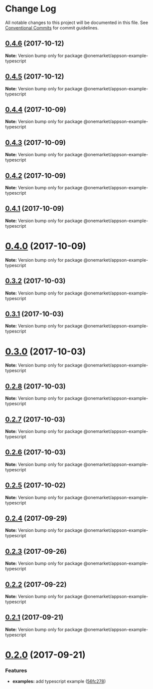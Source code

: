 # Change Log

All notable changes to this project will be documented in this file.
See [Conventional Commits](https://conventionalcommits.org) for commit guidelines.

<a name="0.4.6"></a>
## [0.4.6](https://github.com/one-market/appson/compare/v0.4.5...v0.4.6) (2017-10-12)




**Note:** Version bump only for package @onemarket/appson-example-typescript

<a name="0.4.5"></a>
## [0.4.5](https://github.com/one-market/appson/compare/v0.4.4...v0.4.5) (2017-10-12)




**Note:** Version bump only for package @onemarket/appson-example-typescript

<a name="0.4.4"></a>
## [0.4.4](https://github.com/one-market/appson/compare/v0.4.3...v0.4.4) (2017-10-09)




**Note:** Version bump only for package @onemarket/appson-example-typescript

<a name="0.4.3"></a>
## [0.4.3](https://github.com/one-market/appson/compare/v0.4.2...v0.4.3) (2017-10-09)




**Note:** Version bump only for package @onemarket/appson-example-typescript

<a name="0.4.2"></a>
## [0.4.2](https://github.com/one-market/appson/compare/v0.4.1...v0.4.2) (2017-10-09)




**Note:** Version bump only for package @onemarket/appson-example-typescript

<a name="0.4.1"></a>
## [0.4.1](https://github.com/one-market/appson/compare/v0.4.0...v0.4.1) (2017-10-09)




**Note:** Version bump only for package @onemarket/appson-example-typescript

<a name="0.4.0"></a>
# [0.4.0](https://github.com/one-market/appson/compare/v0.3.2...v0.4.0) (2017-10-09)




**Note:** Version bump only for package @onemarket/appson-example-typescript

<a name="0.3.2"></a>
## [0.3.2](https://github.com/one-market/appson/compare/v0.3.1...v0.3.2) (2017-10-03)




**Note:** Version bump only for package @onemarket/appson-example-typescript

<a name="0.3.1"></a>
## [0.3.1](https://github.com/one-market/appson/compare/v0.3.0...v0.3.1) (2017-10-03)




**Note:** Version bump only for package @onemarket/appson-example-typescript

<a name="0.3.0"></a>
# [0.3.0](https://github.com/one-market/appson/compare/v0.2.8...v0.3.0) (2017-10-03)




**Note:** Version bump only for package @onemarket/appson-example-typescript

<a name="0.2.8"></a>
## [0.2.8](https://github.com/one-market/appson/compare/v0.2.7...v0.2.8) (2017-10-03)




**Note:** Version bump only for package @onemarket/appson-example-typescript

<a name="0.2.7"></a>
## [0.2.7](https://github.com/one-market/appson/compare/v0.2.6...v0.2.7) (2017-10-03)




**Note:** Version bump only for package @onemarket/appson-example-typescript

<a name="0.2.6"></a>
## [0.2.6](https://github.com/one-market/appson/compare/v0.2.5...v0.2.6) (2017-10-03)




**Note:** Version bump only for package @onemarket/appson-example-typescript

<a name="0.2.5"></a>
## [0.2.5](https://github.com/one-market/appson/compare/v0.2.4...v0.2.5) (2017-10-02)




**Note:** Version bump only for package @onemarket/appson-example-typescript

<a name="0.2.4"></a>
## [0.2.4](https://github.com/one-market/appson/compare/v0.2.3...v0.2.4) (2017-09-29)




**Note:** Version bump only for package @onemarket/appson-example-typescript

<a name="0.2.3"></a>
## [0.2.3](https://github.com/one-market/appson/compare/v0.2.2...v0.2.3) (2017-09-26)




**Note:** Version bump only for package @onemarket/appson-example-typescript

<a name="0.2.2"></a>
## [0.2.2](https://github.com/one-market/appson/compare/v0.2.1...v0.2.2) (2017-09-22)




**Note:** Version bump only for package @onemarket/appson-example-typescript

<a name="0.2.1"></a>
## [0.2.1](https://github.com/one-market/appson/compare/v0.2.0...v0.2.1) (2017-09-21)




**Note:** Version bump only for package @onemarket/appson-example-typescript

<a name="0.2.0"></a>
# [0.2.0](https://github.com/one-market/appson/compare/v0.1.0...v0.2.0) (2017-09-21)


### Features

* **examples:** add typescript example ([56fc278](https://github.com/one-market/appson/commit/56fc278))
